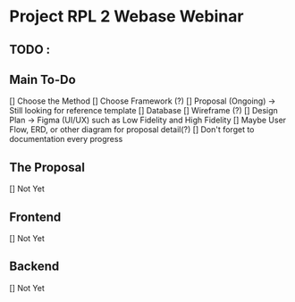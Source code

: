 # Project RPL 2 Webase Webinar 

## TODO : 

## Main To-Do

[] Choose the Method
[] Choose Framework (?)
[] Proposal (Ongoing) -> Still looking for reference template
[] Database
[] Wireframe (?)
[] Design Plan -> Figma (UI/UX) such as Low Fidelity and High Fidelity
[] Maybe User Flow, ERD, or other diagram for proposal detail(?)
[] Don't forget to documentation every progress

## The Proposal
[] Not Yet

## Frontend
[] Not Yet

## Backend
[] Not Yet

